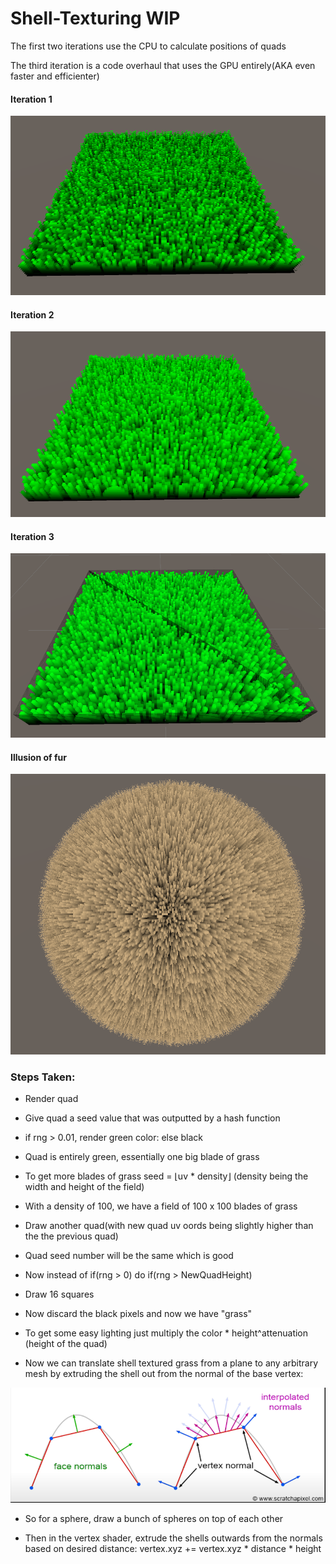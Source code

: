 # Shell-Texturing WIP

The first two iterations use the CPU to calculate positions of quads

The third iteration is a code overhaul that uses the GPU entirely(AKA even faster and efficienter)

#### Iteration 1
![Grass](image0.png)
#### Iteration 2
![Grass](image1.png)
#### Iteration 3
![Grass](image2.png)
#### Illusion of fur
![Ball](ball0.png)

### Steps Taken:
 
- Render quad

- Give quad a seed value that was outputted by a hash function

- if rng > 0.01, render green color: else black

- Quad is entirely green, essentially one big blade of grass

- To get more blades of grass  seed = ⌊uv * density⌋  (density being the width and height of the field)

- With a density of 100, we have a field of 100 x 100 blades of grass

- Draw another quad(with new quad uv oords being slightly higher than the the previous quad)

- Quad seed number will be the same which is good

- Now instead of if(rng > 0) do if(rng > NewQuadHeight)

- Draw 16 squares

- Now discard the black pixels and now we have "grass"

- To get some easy lighting just multiply the color * height^attenuation  (height of the quad)

- Now we can translate shell textured grass from a plane to any arbitrary mesh by extruding the shell out from the normal of the base vertex:

![vertexNormal](vertexNormal0.png)

- So for a sphere, draw a bunch of spheres on top of each other

- Then in the vertex shader, extrude the shells outwards from the normals based on desired distance: vertex.xyz += vertex.xyz * distance * height